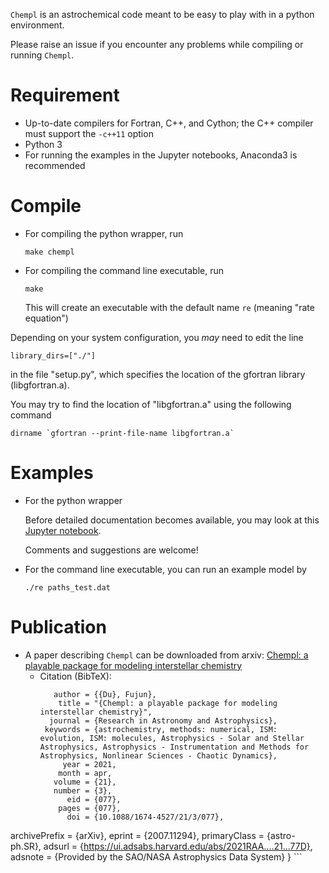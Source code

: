 `Chempl` is an astrochemical code meant to be easy to play with in a python environment.

Please raise an issue if you encounter any problems while compiling or running `Chempl`.

# Requirement

- Up-to-date compilers for Fortran, C++, and Cython; the C++ compiler must support the `-c++11` option
- Python 3
- For running the examples in the Jupyter notebooks, Anaconda3 is recommended

# Compile

- For compiling the python wrapper, run

    `make chempl`

- For compiling the command line executable, run

    `make`

  This will create an executable with the default name `re` (meaning "rate equation")

Depending on your system configuration, you _may_ need to edit the line

    library_dirs=["./"]

in the file "setup.py", which specifies the location of the gfortran library (libgfortran.a).

You may try to find the location of "libgfortran.a" using the following command

    dirname `gfortran --print-file-name libgfortran.a`


# Examples

- For the python wrapper

  Before detailed documentation becomes available, you may look at this [Jupyter notebook](https://github.com/fjdu/chempl/blob/master/Examples-2020-07-19.ipynb).

  Comments and suggestions are welcome!

- For the command line executable, you can run an example model by

    `./re paths_test.dat`

# Publication

- A paper describing `Chempl` can be downloaded from arxiv:
  [Chempl: a playable package for modeling interstellar chemistry](https://arxiv.org/abs/2007.11294)
  - Citation (BibTeX):
    ```@ARTICLE{2021RAA....21...77D,
       author = {{Du}, Fujun},
        title = "{Chempl: a playable package for modeling interstellar chemistry}",
      journal = {Research in Astronomy and Astrophysics},
     keywords = {astrochemistry, methods: numerical, ISM: evolution, ISM: molecules, Astrophysics - Solar and Stellar Astrophysics, Astrophysics - Instrumentation and Methods for Astrophysics, Nonlinear Sciences - Chaotic Dynamics},
         year = 2021,
        month = apr,
       volume = {21},
       number = {3},
          eid = {077},
        pages = {077},
          doi = {10.1088/1674-4527/21/3/077},
archivePrefix = {arXiv},
       eprint = {2007.11294},
 primaryClass = {astro-ph.SR},
       adsurl = {https://ui.adsabs.harvard.edu/abs/2021RAA....21...77D},
      adsnote = {Provided by the SAO/NASA Astrophysics Data System}
}
    ```

